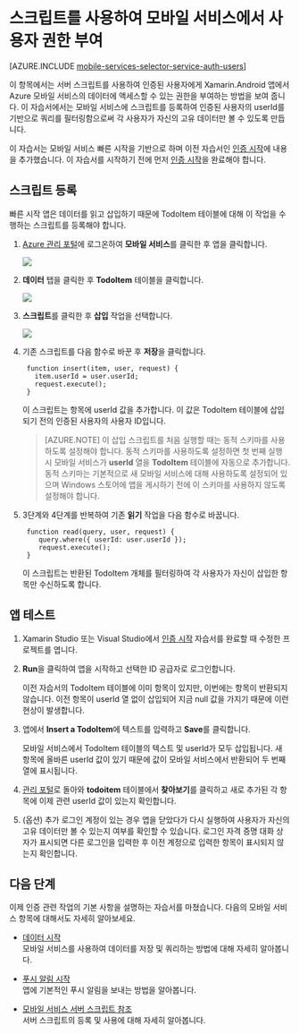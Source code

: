 ﻿<properties 
	pageTitle="스크립트로 사용자 권한 부여(Xamarin.Android) - Azure 모바일 서비스" 
	description="Xamarin.Android용 Azure 모바일 서비스에서 스크립트를 통해 사용자에게 권한을 부여하는 방법에 대해 알아봅니다." 
	authors="lindydonna" 
	manager="dwrede" 
	editor="" 
	services="mobile-services" 
	documentationCenter=""/>

<tags 
	ms.service="mobile-services" 
	ms.workload="mobile" 
	ms.tgt_pltfrm="mobile-xamarin-android" 
	ms.devlang="dotnet" 
	ms.topic="article" 
	ms.date="11/11/2014" 
	ms.author="donnam"/>

# 스크립트를 사용하여 모바일 서비스에서 사용자 권한 부여

[AZURE.INCLUDE [mobile-services-selector-service-auth-users](../includes/mobile-services-selector-service-auth-users.md)]	

이 항목에서는 서버 스크립트를 사용하여 인증된 사용자에게 Xamarin.Android 앱에서 Azure 모바일 서비스의 데이터에 액세스할 수 있는 권한을 부여하는 방법을 보여 줍니다.  이 자습서에서는 모바일 서비스에 스크립트를 등록하여 인증된 사용자의 userId를 기반으로 쿼리를 필터링함으로써 각 사용자가 자신의 고유 데이터만 볼 수 있도록 만듭니다.

이 자습서는 모바일 서비스 빠른 시작을 기반으로 하며 이전 자습서인 [인증 시작]에 내용을 추가했습니다. 이 자습서를 시작하기 전에 먼저 [인증 시작]을 완료해야 합니다.  

## <a name="register-scripts"></a>스크립트 등록
빠른 시작 앱은 데이터를 읽고 삽입하기 때문에 TodoItem 테이블에 대해 이 작업을 수행하는 스크립트를 등록해야 합니다.

1. [Azure 관리 포털]에 로그온하여 **모바일 서비스**를 클릭한 후 앱을 클릭합니다. 

   	![][0]

2. **데이터** 탭을 클릭한 후 **TodoItem** 테이블을 클릭합니다.

   	![][1]

3. **스크립트**를 클릭한 후 **삽입** 작업을 선택합니다.

   	![][2]

4. 기존 스크립트를 다음 함수로 바꾼 후 **저장**을 클릭합니다.

        function insert(item, user, request) {
          item.userId = user.userId;    
          request.execute();
        }

    이 스크립트는 항목에 userId 값을 추가합니다. 이 값은 TodoItem 테이블에 삽입되기 전의 인증된 사용자의 사용자 ID입니다. 

    > [AZURE.NOTE] 이 삽입 스크립트를 처음 실행할 때는 동적 스키마를 사용하도록 설정해야 합니다. 동적 스키마를 사용하도록 설정하면 첫 번째 실행 시 모바일 서비스가 **userId** 열을 **TodoItem** 테이블에 자동으로 추가합니다. 동적 스키마는 기본적으로 새 모바일 서비스에 대해 사용하도록 설정되어 있으며 Windows 스토어에 앱을 게시하기 전에 이 스키마를 사용하지 않도록 설정해야 합니다.


5. 3단계와 4단계를 반복하여 기존 **읽기** 작업을 다음 함수로 바꿉니다.

        function read(query, user, request) {
           query.where({ userId: user.userId });    
           request.execute();
        }

   	이 스크립트는 반환된 TodoItem 개체를 필터링하여 각 사용자가 자신이 삽입한 항목만 수신하도록 합니다.

## 앱 테스트

1. Xamarin Studio 또는 Visual Studio에서 [인증 시작] 자습서를 완료할 때 수정한 프로젝트를 엽니다.

2. **Run**을 클릭하여 앱을 시작하고 선택한 ID 공급자로 로그인합니다. 

   	이전 자습서의 TodoItem 테이블에 이미 항목이 있지만, 이번에는 항목이 반환되지 않습니다. 이전 항목이 userId 열 없이 삽입되어 지금 null 값을 가지기 때문에 이런 현상이 발생합니다.

3. 앱에서 **Insert a TodoItem**에 텍스트를 입력하고 **Save**를 클릭합니다.

   	모바일 서비스에서 TodoItem 테이블의 텍스트 및 userId가 모두 삽입됩니다. 새 항목에 올바른 userId 값이 있기 때문에 값이 모바일 서비스에서 반환되어 두 번째 열에 표시됩니다.

5. [관리 포털][Azure 관리 포털]로 돌아와 **todoitem** 테이블에서 **찾아보기**를 클릭하고 새로 추가된 각 항목에 이제 관련 userId 값이 있는지 확인합니다.

6. (옵션) 추가 로그인 계정이 있는 경우 앱을 닫았다가 다시 실행하여 사용자가 자신의 고유 데이터만 볼 수 있는지 여부를 확인할 수 있습니다. 로그인 자격 증명 대화 상자가 표시되면 다른 로그인을 입력한 후 이전 계정으로 입력한 항목이 표시되지 않는지 확인합니다.

## 다음 단계

이제 인증 관련 작업의 기본 사항을 설명하는 자습서를 마쳤습니다. 다음의 모바일 서비스 항목에 대해서도 자세히 알아보세요.

* [데이터 시작]
  <br/>모바일 서비스를 사용하여 데이터를 저장 및 쿼리하는 방법에 대해 자세히 알아봅니다.

* [푸시 알림 시작] 
  <br/>앱에 기본적인 푸시 알림을 보내는 방법을 알아봅니다.

* [모바일 서비스 서버 스크립트 참조]
  <br/>서버 스크립트의 등록 및 사용에 대해 자세히 알아봅니다.

<!-- Anchors. -->
[서버 스크립트 등록]: #register-scripts
[다음 단계]:#next-steps

<!-- Images. -->
[0]: ./media/partner-xamarin-mobile-services-android-authorize-users-in-scripts/mobile-services-selection.png
[1]: ./media/partner-xamarin-mobile-services-android-authorize-users-in-scripts/mobile-portal-data-tables.png
[2]: ./media/partner-xamarin-mobile-services-android-authorize-users-in-scripts/mobile-insert-script-users.png


<!-- URLs. -->
[모바일 서비스 서버 스크립트 참조]: http://go.microsoft.com/fwlink/p/?LinkId=262293
[내 응용 프로그램 대시보드]: http://go.microsoft.com/fwlink/p/?LinkId=262039
[모바일 서비스 시작]: /ko-kr/develop/mobile/tutorials/get-started-xamarin-android
[데이터 시작]: /ko-kr/develop/mobile/tutorials/get-started-with-data-xamarin-android
[인증 시작]: /ko-kr/develop/mobile/tutorials/get-started-with-users-xamarin-android
[푸시 알림 시작]: /ko-kr/develop/mobile/tutorials/get-started-with-push-xamarin-android

[Azure 관리 포털]: https://manage.windowsazure.com/



<!--HONumber=42-->
